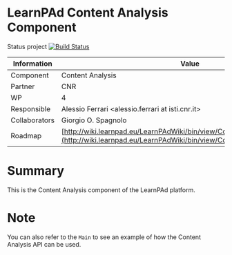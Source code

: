 LearnPAd Content Analysis Component
==================
Status project [![Build Status](https://travis-ci.org/ISTI-FMT-LearnPAd/ContentAnalysisComponent.svg?branch=master)](https://travis-ci.org/ISTI-FMT-LearnPAd/ContentAnalysisComponent)

Information   | Value
------------- | --------
Component     | Content Analysis
Partner       | CNR
WP            | 4
Responsible   | Alessio Ferrari <alessio.ferrari at isti.cnr.it>
Collaborators | Giorgio O. Spagnolo <spagnolo at isti.cnr.it>
Roadmap       | [http://wiki.learnpad.eu/LearnPAdWiki/bin/view/Component/Content+Analysis](http://wiki.learnpad.eu/LearnPAdWiki/bin/view/Component/Content+Analysis)

# Summary
This is the Content Analysis component of the LearnPAd platform. 



# Note
You can also refer to the `Main` to see an example of how the Content Analysis API can be used.


